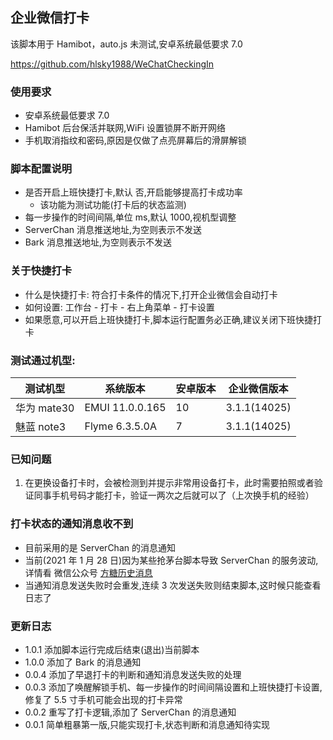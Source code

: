 ## 企业微信打卡

该脚本用于 Hamibot，auto.js 未测试,安卓系统最低要求 7.0

https://github.com/hlsky1988/WeChatCheckingIn

### 使用要求

- 安卓系统最低要求 7.0
- Hamibot 后台保活并联网,WiFi 设置锁屏不断开网络
- 手机取消指纹和密码,原因是仅做了点亮屏幕后的滑屏解锁

### 脚本配置说明

- 是否开启上班快捷打卡,默认 否,开启能够提高打卡成功率
  - 该功能为测试功能(打卡后的状态监测)
- 每一步操作的时间间隔,单位 ms,默认 1000,视机型调整
- ServerChan 消息推送地址,为空则表示不发送
- Bark 消息推送地址,为空则表示不发送

### 关于快捷打卡

- 什么是快捷打卡: 符合打卡条件的情况下,打开企业微信会自动打卡
- 如何设置: 工作台 - 打卡 - 右上角菜单 - 打卡设置
- 如果愿意,可以开启上班快捷打卡,脚本运行配置务必正确,建议关闭下班快捷打卡

### 测试通过机型:

| 测试机型    | 系统版本        | 安卓版本 | 企业微信版本 |
| ----------- | --------------- | -------- | ------------ |
| 华为 mate30 | EMUI 11.0.0.165 | 10       | 3.1.1(14025) |
| 魅蓝 note3  | Flyme 6.3.5.0A  | 7        | 3.1.1(14025) |

### 已知问题

1. 在更换设备打卡时，会被检测到并提示非常用设备打卡，此时需要拍照或者验证同事手机号码才能打卡，验证一两次之后就可以了（上次换手机的经验）

### 打卡状态的通知消息收不到

- 目前采用的是 ServerChan 的消息通知
- 当前(2021 年 1 月 28 日)因为某些抢茅台脚本导致 ServerChan 的服务波动,详情看 微信公众号 [方糖历史消息](https://mp.weixin.qq.com/s/gNMgRO863IfbNl6oZ1w8AA)
- 当通知消息发送失败时会重发,连续 3 次发送失败则结束脚本,这时候只能查看日志了

### 更新日志

- 1.0.1 添加脚本运行完成后结束(退出)当前脚本
- 1.0.0 添加了 Bark 的消息通知
- 0.0.4 添加了早退打卡的判断和通知消息发送失败的处理
- 0.0.3 添加了唤醒解锁手机、每一步操作的时间间隔设置和上班快捷打卡设置,修复了 5.5 寸手机可能会出现的打卡异常
- 0.0.2 重写了打卡逻辑,添加了 ServerChan 的消息通知
- 0.0.1 简单粗暴第一版,只能实现打卡,状态判断和消息通知待实现

